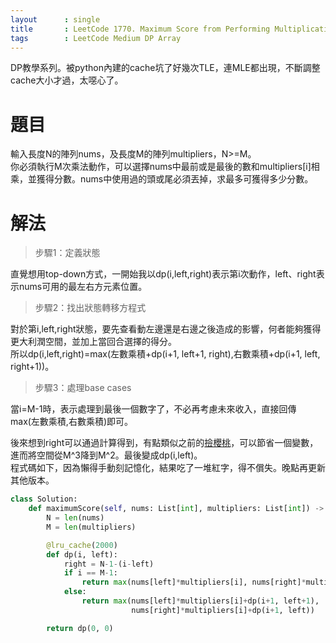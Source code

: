 ```yaml
---
layout      : single
title       : LeetCode 1770. Maximum Score from Performing Multiplication Operations
tags 		: LeetCode Medium DP Array
---
```

DP教學系列。被python內建的cache坑了好幾次TLE，連MLE都出現，不斷調整cache大小才過，太噁心了。

# 題目
輸入長度N的陣列nums，及長度M的陣列multipliers，N>=M。  
你必須執行M次乘法動作，可以選擇nums中最前或是最後的數和multipliers[i]相乘，並獲得分數。nums中使用過的頭或尾必須丟掉，求最多可獲得多少分數。

# 解法
>步驟1：定義狀態  

直覺想用top-down方式，一開始我以dp(i,left,right)表示第i次動作，left、right表示nums可用的最左右方元素位置。  

>步驟2：找出狀態轉移方程式  

對於第i,left,right狀態，要先查看動左邊還是右邊之後造成的影響，何者能夠獲得更大利潤空間，並加上當回合選擇的得分。  
所以dp(i,left,right)=max(左數乘積+dp(i+1, left+1, right),右數乘積+dp(i+1, left, right+1))。

>步驟3：處理base cases  

當i=M-1時，表示處理到最後一個數字了，不必再考慮未來收入，直接回傳max(左數乘積,右數乘積)即可。

後來想到right可以通過計算得到，有點類似之前的[撿櫻桃](https://leetcode.com/problems/cherry-pickup/)，可以節省一個變數，進而將空間從M^3降到M^2。最後變成dp(i,left)。  
程式碼如下，因為懶得手動刻記憶化，結果吃了一堆紅字，得不償失。晚點再更新其他版本。


```python
class Solution:
    def maximumScore(self, nums: List[int], multipliers: List[int]) -> int:
        N = len(nums)
        M = len(multipliers)

        @lru_cache(2000)
        def dp(i, left):
            right = N-1-(i-left)
            if i == M-1:
                return max(nums[left]*multipliers[i], nums[right]*multipliers[i])
            else:
                return max(nums[left]*multipliers[i]+dp(i+1, left+1),
                           nums[right]*multipliers[i]+dp(i+1, left))

        return dp(0, 0)
```
